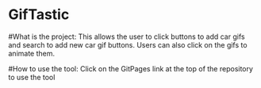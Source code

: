 # GifTastic

#What is the project:
This allows the user to click buttons to add car gifs and search to add new car gif buttons. Users can also click on the gifs to animate them.

#How to use the tool:
Click on the GitPages link at the top of the repository to use the tool

